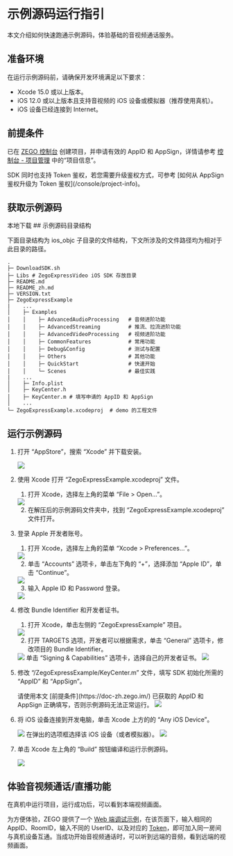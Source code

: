 # 示例源码运行指引


本文介绍如何快速跑通示例源码，体验基础的音视频通话服务。


## 准备环境

在运行示例源码前，请确保开发环境满足以下要求：

* Xcode 15.0 或以上版本。
* iOS 12.0 或以上版本且支持音视频的 iOS 设备或模拟器（推荐使用真机）。
* iOS 设备已经连接到 Internet。

## 前提条件

已在 [ZEGO 控制台](https://console.zego.im) 创建项目，并申请有效的 AppID 和 AppSign，详情请参考 [控制台 - 项目管理](/console/project-info) 中的“项目信息”。

<Warning title="注意">
SDK 同时也支持 Token 鉴权，若您需要升级鉴权方式，可参考 [如何从 AppSign 鉴权升级为 Token 鉴权](/console/project-info)。
</Warning>

## 获取示例源码

<Card title="示例源码" href="https://artifact-demo.zego.im/express/example/video/ios_objc/ZegoExpressDemo_ios_objc.zip" >
本地下载
</Card>
## 示例源码目录结构

下面目录结构为 ios_objc 子目录的文件结构，下文所涉及的文件路径均为相对于此目录的路径。

```tree
.
├─ DownloadSDK.sh
├─ Libs # ZegoExpressVideo iOS SDK 存放目录
├─ README.md
├─ README_zh.md
├─ VERSION.txt
├─ ZegoExpressExample
|    ...
│    ├─ Examples
│    │    ├─ AdvancedAudioProcessing   # 音频进阶功能
│    │    ├─ AdvancedStreaming         # 推流、拉流进阶功能
│    │    ├─ AdvancedVideoProcessing   # 视频进阶功能
│    │    ├─ CommonFeatures            # 常用功能
│    │    ├─ Debug&Config              # 测试与配置
│    │    ├─ Others                    # 其他功能
│    │    ├─ QuickStart                # 快速开始
│    │    └─ Scenes                    # 最佳实践
|    ...
│    ├─ Info.plist
│    ├─ KeyCenter.h
│    ├─ KeyCenter.m # 填写申请的 AppID 和 AppSign
│    ...
└─ ZegoExpressExample.xcodeproj  # demo 的工程文件
```

## 运行示例源码

1. 打开 “AppStore”，搜索 “Xcode” 并下载安装。
   <Frame width="512" height="auto" caption=""><img src="https://doc-media.zego.im/sdk-doc/Pics/iOS/ZegoExpressEngine/Common/appstore-xcode.png" /></Frame>

2. 使用 Xcode 打开 “ZegoExpressExample.xcodeproj” 文件。

    1. 打开 Xcode，选择左上角的菜单 “File > Open...”。
   <Frame width="512" height="auto" caption=""><img src="https://doc-media.zego.im/sdk-doc/Pics/iOS/ZegoExpressEngine/Common/xcode-open-file.png" /></Frame>

    2. 在解压后的示例源码文件夹中，找到 “ZegoExpressExample.xcodeproj” 文件打开。

3. 登录 Apple 开发者账号。

    1. 打开 Xcode，选择左上角的菜单 “Xcode > Preferences...”。
    <Frame width="512" height="auto" caption=""><img src="https://doc-media.zego.im/sdk-doc/Pics/iOS/ZegoExpressEngine/Common/xcode_preferences.png" /></Frame>

    2. 单击 “Accounts” 选项卡，单击左下角的 “+”，选择添加 “Apple ID”，单击 “Continue”。
   <Frame width="512" height="auto" caption=""><img src="https://doc-media.zego.im/sdk-doc/Pics/iOS/ZegoExpressEngine/Common/xcode-account.png" /></Frame>

    3. 输入 Apple ID 和 Password 登录。
   <Frame width="512" height="auto" caption=""><img src="https://doc-media.zego.im/sdk-doc/Pics/iOS/ZegoExpressEngine/Common/xcode-login-apple-id.png" /></Frame>

4. 修改 Bundle Identifier 和开发者证书。

    1. 打开 Xcode，单击左侧的 “ZegoExpressExample” 项目。
   <Frame width="512" height="auto" caption=""><img src="https://doc-media.zego.im/sdk-doc/Pics/iOS/ZegoExpressEngine/Common/xcode_select_project_new.png" /></Frame>

    2. 打开 TARGETS 选项，开发者可以根据需求，单击 “General” 选项卡，修改项目的 Bundle Identifier。
   <Frame width="512" height="auto" caption=""><img src="https://doc-media.zego.im/sdk-doc/Pics/iOS/ZegoExpressEngine/Common/bundle_id.png" /></Frame>
    单击 “Signing & Capabilities” 选项卡，选择自己的开发者证书。
    <Frame width="512" height="auto" caption=""><img src="https://doc-media.zego.im/sdk-doc/Pics/iOS/ZegoExpressEngine/Common/team_signing_new.png" /></Frame>

5. 修改 “/ZegoExpressExample/KeyCenter.m” 文件，填写 SDK 初始化所需的 “AppID” 和 “AppSign”。

    <Warning title="注意">
    请使用本文 [前提条件](https://doc-zh.zego.im/) 已获取的 AppID 和 AppSign 正确填写，否则示例源码无法正常运行。
    </Warning>

    <Frame width="512" height="auto" caption=""><img src="https://doc-media.zego.im/sdk-doc/Pics/QuickStart/sample_code/sample_code_ios.png" /></Frame>

6. 将 iOS 设备连接到开发电脑，单击 Xcode 上方的的 “Any iOS Device”。
    <Frame width="512" height="auto" caption=""><img src="https://doc-media.zego.im/sdk-doc/Pics/iOS/ZegoExpressEngine/Common/xcode_select_device_new.png" /></Frame>
    在弹出的选项框选择该 iOS 设备（或者模拟器）。
    <Frame width="512" height="auto" caption=""><img src="https://doc-media.zego.im/sdk-doc/Pics/iOS/ZegoExpressEngine/Common/xcode_select_real_device_new.png" /></Frame>

7. 单击 Xcode 左上角的 “Build” 按钮编译和运行示例源码。
    <Frame width="512" height="auto" caption=""><img src="https://doc-media.zego.im/sdk-doc/Pics/iOS/ZegoExpressEngine/Common/build_and_run_new.png" /></Frame>

## 体验音视频通话/直播功能

在真机中运行项目，运行成功后，可以看到本端视频画面。

为方便体验，ZEGO 提供了一个 [Web 端调试示例](https://zegodev.github.io/zego-express-webrtc-sample/assistDev/index.html)，在该页面下，输入相同的 AppID、RoomID，输入不同的 UserID、以及对应的 [Token](/console/development-assistance/temporary-token)，即可加入同一房间与真机设备互通。当成功开始音视频通话时，可以听到远端的音频，看到远端的视频画面。

<Content />